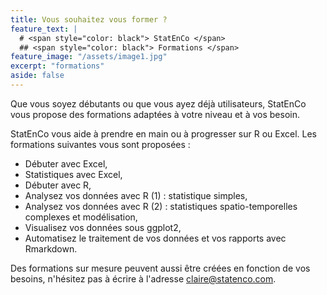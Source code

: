 ```yaml
---
title: Vous souhaitez vous former ?
feature_text: |
  # <span style="color: black"> StatEnCo </span>
  ## <span style="color: black"> Formations </span>
feature_image: "/assets/image1.jpg"
excerpt: "formations"
aside: false
---
```


Que vous soyez débutants ou que vous ayez déjà utilisateurs, StatEnCo vous propose des formations adaptées à votre niveau et à vos besoin.

StatEnCo vous aide à prendre en main ou à progresser sur R ou Excel. Les formations suivantes vous sont proposées : 
  - Débuter avec Excel,
  - Statistiques avec Excel,
  - Débuter avec R,
  - Analysez vos données avec R (1) : statistique simples,
  - Analysez vos données avec R (2) : statistiques spatio-temporelles complexes et modélisation,
  - Visualisez vos données sous ggplot2,
  - Automatisez le traitement de vos données et vos rapports avec Rmarkdown.

Des formations sur mesure peuvent aussi être créées en fonction de vos besoins, n'hésitez pas à écrire à l'adresse claire@statenco.com.


